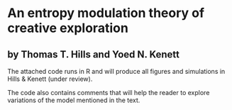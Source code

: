 # An entropy modulation theory of creative exploration

## by Thomas T. Hills and Yoed N. Kenett


The attached code runs in R and will produce all figures and simulations in Hills & Kenett (under review).

The code also contains comments that will help the reader to explore variations of the model mentioned in the text.
